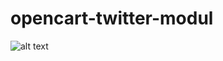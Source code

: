 # opencart-twitter-modul

![alt text](https://github.com/FlySquare/opencart-twitter-timeline/blob/main/images/admin1.png)

